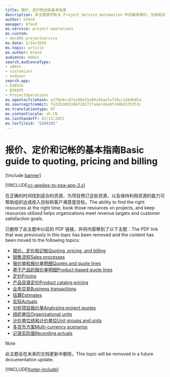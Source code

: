 ```yaml
---
title: 报价、定价和记帐基本指南
description: 本主题提供有关 Project Service Automation 中的基本报价、记帐和定价的信息的链接。
author: kfend
manager: kfend
ms.service: project-operations
ms.custom:
- dyn365-projectservice
ms.date: 2/14/2019
ms.topic: article
ms.author: kfend
audience: Admin
search.audienceType:
- admin
- customizer
- enduser
search.app:
- D365CE
- D365PS
- ProjectOperations
ms.openlocfilehash: e170adcc87ac69e31a00c85aefa718cc316dbd5a
ms.sourcegitcommit: fa32b1893286f20271fa4ec4be8fc68bd135f53c
ms.translationtype: HT
ms.contentlocale: zh-CN
ms.lasthandoff: 02/15/2021
ms.locfileid: "5284392"
---
```

# <a name="basic-guide-to-quoting-pricing-and-billing"></a><span data-ttu-id="fc165-103">报价、定价和记帐的基本指南</span><span class="sxs-lookup"><span data-stu-id="fc165-103">Basic guide to quoting, pricing and billing</span></span>

[!include [banner](../../includes/psa-now-project-operations.md)]

[!INCLUDE[cc-applies-to-psa-app-3.x](../../includes/cc-applies-to-psa-app-3x.md)]

<span data-ttu-id="fc165-104">在正确的时间找到适合的资源，为项目预订这些资源，以及保持利用资源的能力可帮助组织达成收入目标和客户满意度目标。</span><span class="sxs-lookup"><span data-stu-id="fc165-104">The ability to find the right resources at the right time, book those resources on projects, and keep resources utilized helps organizations meet revenue targets and customer satisfaction goals.</span></span> 

<span data-ttu-id="fc165-105">已删除了此主题中以前的 PDF 链接，并将内容移到了以下主题：</span><span class="sxs-lookup"><span data-stu-id="fc165-105">The PDF link that was previously in this topic has been removed and the content has been moved to the following topics:</span></span>

- [<span data-ttu-id="fc165-106">报价、定价和记帐</span><span class="sxs-lookup"><span data-stu-id="fc165-106">Quoting, pricing, and billing</span></span>](../quote-bill-price.md)
- [<span data-ttu-id="fc165-107">销售流程</span><span class="sxs-lookup"><span data-stu-id="fc165-107">Sales processes</span></span>](../basic-sales-process.md)
- [<span data-ttu-id="fc165-108">报价单和报价单明细</span><span class="sxs-lookup"><span data-stu-id="fc165-108">Quotes and quote lines</span></span>](../basic-quote-lines.md)
- [<span data-ttu-id="fc165-109">基于产品的报价单明细</span><span class="sxs-lookup"><span data-stu-id="fc165-109">Product-based quote lines</span></span>](../product-based-quote-lines.md)
- [<span data-ttu-id="fc165-110">定价</span><span class="sxs-lookup"><span data-stu-id="fc165-110">Pricing</span></span>](../basic-pricing.md)
- [<span data-ttu-id="fc165-111">产品目录定价</span><span class="sxs-lookup"><span data-stu-id="fc165-111">Product catalog pricing</span></span>](../product-catalog-pricing.md)
- [<span data-ttu-id="fc165-112">业务交易</span><span class="sxs-lookup"><span data-stu-id="fc165-112">Business transactions</span></span>](../basic-business-transactions.md)
- [<span data-ttu-id="fc165-113">估算</span><span class="sxs-lookup"><span data-stu-id="fc165-113">Estimates</span></span>](../estimates.md)
- [<span data-ttu-id="fc165-114">实际</span><span class="sxs-lookup"><span data-stu-id="fc165-114">Actuals</span></span>](../actuals.md)
- [<span data-ttu-id="fc165-115">分析项目报价单</span><span class="sxs-lookup"><span data-stu-id="fc165-115">Analyzing project quotes</span></span>](../basic-analyzing-quotes.md)
- [<span data-ttu-id="fc165-116">组织单位</span><span class="sxs-lookup"><span data-stu-id="fc165-116">Organizational units</span></span>](../advanced-organizational.md)
- [<span data-ttu-id="fc165-117">计价单位组和计价单位</span><span class="sxs-lookup"><span data-stu-id="fc165-117">Unit groups and units</span></span>](../advanced-units.md)
- [<span data-ttu-id="fc165-118">多货币方案</span><span class="sxs-lookup"><span data-stu-id="fc165-118">Multi-currency scenarios</span></span>](../advanced-currency.md)
- [<span data-ttu-id="fc165-119">记录实际值</span><span class="sxs-lookup"><span data-stu-id="fc165-119">Recording actuals</span></span>](../advanced-actuals.md)

> [!NOTE]
> <span data-ttu-id="fc165-120">此主题会在未来的文档更新中删除。</span><span class="sxs-lookup"><span data-stu-id="fc165-120">This topic will be removed in a future documentation update.</span></span> 


[!INCLUDE[footer-include](../../includes/footer-banner.md)]